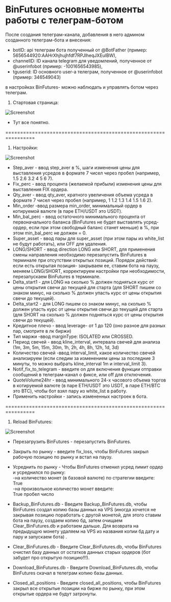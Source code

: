 # BinFutures основные моменты работы с телеграм-ботом

После создания телеграм-канала, добавления в него админом созданного телеграм-бота и внесения:
- botID: api телеграм бота полученный от @BotFather (пример: 5656544920:AAHrXhjhujhfdf7RPJlheqJXEulBW),
- channelID: ID канала telegram для уведомлений, полученное от @userinfobot (пример: -1001656543985),
- tguserid: ID основного user-a телеграм, полученное от @userinfobot (пример: 346549043)

в настройках BinFutures- можно наблюдать и управлять ботом через телеграм.

1. Стартовая страница:

![Screenshot](https://github.com/ebot732/BinFutures/blob/main/screenshots/StartBinFutures.png)

-  Тут все понятно.

================================================================
1. Настройки:

![Screenshot](https://github.com/ebot732/BinFutures/blob/main/screenshots/НастройкиBinFutures.png)

- Step_aver - ввод step_aver в %, шаги изменения цены для выставления усредов в формате 7 чисел через пробел (например, 1.5 2.6 3.2 4 5 6 7).  
- Fix_perc - ввод процента (желаемой прибыли) изменения цены для выставления FIX ордера.  
- Qty_aver - ввод qty_aver, кратного увеличения объема усреда в формате 7 чисел через пробел (например, 1 1.2 1.3 1.4 1.5 1.6 2).  
- Min_order -ввод размера min_order, минимальный ордер в котируемой валюте (в паре ETH/USDT это USDT).  
- Min_bal_perc - ввод остаточного минимального процента от первоначального баланса (BinFutures не будет выставлять усред-ордер, если при этом свободный баланс станет меньше) в %, при этом min_bal_perc не должен = 0.  
- Super_asset - ввод пары для super_asset (при этом пары из white_list не будут работать), или OFF для удаления.  
- LONG/SHORT - ввод direction LONG или SHORT, для применения смены направления необходимо перезапустить BinFutures в терминале при отсутствии открытых позиций. Порядок действий: если есть открытая позиция- закрываем ее, ставим бота на паузу, меняем LONG/SHORT, корректируем настройки при необходимости, перезапускаем BinFutures в терминале.  
- Delta_start1 - для LONG на сколько % должен подняться курс от цены открытия свечи до текущей для старта (для SHORT пишем со знаком минус, на сколько % должен упасть курс от цены открытия свечи до текущей).  
- Delta_start2 - для LONG пишем со знаком минус, на сколько % должен упасть курс от цены открытия свечи до текущей для старта (для SHORT на сколько % должен подняться курс от цены открытия свечи до текущей).  
- Кредитное плечо - ввод leverage- от 1 до 120 (оно разное для разных пар, смотрите в лк биржи)
- Тип маржи -ввод marginType: ISOLATED или CROSSED.  
- Период свечей - ввод kline_interval, интервала свечей для анализа (1m, 3m, 5m, 15m, 30m, 1h, 2h, 4h, 8h, 12h, 1d, 3d)
- Количество свечей -ввод interval_limit, какое количество свечей анализируем (если следим за изменением цены за последние 3 минуты, то можно выбрать kline_interval 1m и interval_limit 3).   
- Notif_fix_to_telegram - введите on для включения функции отправки сообщений в телеграм-канал о фиксе, или off для отключения.  
- QuoteVolume24hr - ввод минимального 24-х часового объема торгов в котируемой валюте (в паре ETH/USDT это USDT, в паре ETH/BTC это BTC), чтобы бот взял пару из white_list в работу.  
- Применить настройки - запись измененных настроек в бота.  

================================================================
1. Reload BinFutures:

![Screenshot](https://github.com/ebot732/BinFutures/blob/main/screenshots/ReloadBinFutures.png)

- Перезагрузить BinFutures - перезапустить BinFutures.  
- Закрыть по рынку - введите fix_loss, чтобы BinFutures закрыл рабочую позицию по рынку и встал на паузу.  
- Усреднить по рынку - Чтобы BinFutures отменил усред лимит ордер и усреднился по рынку:  
-на количество монет (в базовой валюте) по стратегии введите:  
  True  
-на произвольное количество монет введите:  
  True пробел число
  
- Backup_BinFutures.db - Введите Backup_BinFutures.db, чтобы BinFutures создал копию базы данных на  VPS (иногда хочется не закрывая позицию поработать с другой монетой, для этого ставим бота на паузу, создаем копию бд, затем очищаем Clear_BinFutures.db и работаем дальше. Для возврата на предыдущую монету удаляем на VPS из названия копии бд дату и пару и запускаем бота) .  
- Clear_BinFutures.db - Введите Clear_BinFutures.db, чтобы BinFutures очистил базу данных от остатков данных старых ордеров (бот забудет про открытую позицию!!!).  
- Download_BinFutures.db - Введите Download_BinFutures.db, чтобы BinFutures скачал в телеграм копию базы данных.  
- Closed_all_positions - Введите closed_all_positions, чтобы BinFutures закрыл все открытые позиции на бирже по рынку, при этом открытые ордера не будут затронуты.  






